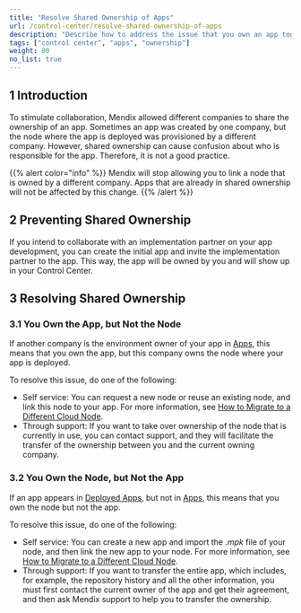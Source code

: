 ```yaml
---
title: "Resolve Shared Ownership of Apps"
url: /control-center/resolve-shared-ownership-of-apps
description: "Describe how to address the issue that you own an app together with another company.."
tags: ["control center", "apps", "ownership"]
weight: 80
no_list: true
---
```


## 1 Introduction

To stimulate collaboration, Mendix allowed different companies to share the ownership of an app. Sometimes an app was created by one company, but the node where the app is deployed was provisioned by a different company. However, shared ownership can cause confusion about who is responsible for the app. Therefore, it is not a good practice.

{{% alert color="info" %}}
Mendix will stop allowing you to link a node that is owned by a different company. Apps that are already in shared ownership will not be affected by this change.
{{% /alert %}}

## 2 Preventing Shared Ownership

If you intend to collaborate with an implementation partner on your app development, you can create the initial app and invite the implementation partner to the app. This way, the app will be owned by you and will show up in your Control Center.

## 3 Resolving Shared Ownership

### 3.1 You Own the App, but Not the Node

If another company is the environment owner of your app in [Apps](/control-center/apps/), this means that you own the app, but this company owns the node where your app is deployed.

To resolve this issue, do one of the following:

* Self service: You can request a new node or reuse an existing node, and link this node to your app. For more information, see [How to Migrate to a Different Cloud Node](/developerportal/deploy/migrating-on-public-cloud/).
* Through support: If you want to take over ownership of the node that is currently in use, you can contact support, and they will facilitate the transfer of the ownership between you and the current owning company. 

### 3.2 You Own the Node, but Not the App

If an app appears in [Deployed Apps](/control-center/deployed-apps/), but not in [Apps](/control-center/apps/), this means that you own the node but not the app.

To resolve this issue, do one of the following:

* Self service: You can create a new app and import the *.mpk* file of your node, and then link the new app to your node. For more information, see [How to Migrate to a Different Cloud Node](/developerportal/deploy/migrating-on-public-cloud/).
* Through support: If you want to transfer the entire app, which includes, for example, the repository history and all the other information, you must first contact the current owner of the app and get their agreement, and then ask Mendix support to help you to transfer the ownership.
